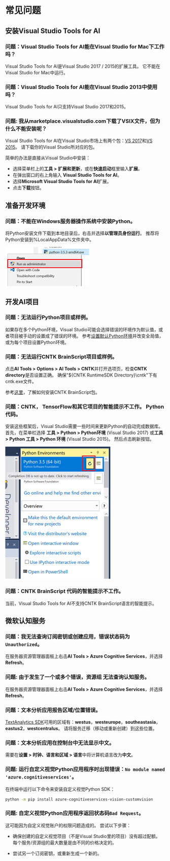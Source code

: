 # 常见问题

## 安装Visual Studio Tools for AI

### **问题：Visual Studio Tools for AI能在Visual Studio for Mac下工作吗？**

Visual Studio Tools for AI是Visual Studio 2017 / 2015的扩展工具。 它不能在Visual Studio for Mac中运行。

### **问题：Visual Studio Tools for AI能在Visual Studio 2013中使用吗？**

Visual Studio Tools for AI只支持Visual Studio 2017和2015。

### **问题: 我从marketplace.visualstudio.com下载了VSIX文件，但为什么不能安装呢？**

Visual Studio Tools for AI在Visual Studio市场上有两个包：[VS 2017](https://marketplace.visualstudio.com/items?itemName=ms-toolsai.vstoolsai-vs2017)和[VS 2015](https://marketplace.visualstudio.com/items?itemName=ms-toolsai.vstoolsai-vs2015)。 请下载你的Visual Studio所对应的包。

简单的办法是直接从Visual Studio中安装：

- 选择菜单栏上的**工具 > 扩展和更新**，或在**快速启动**框里输入**扩展**。
- 在弹出窗口的右上角输入 **Visual Studio Tools for AI**。
- 选择**Microsoft Visual Studio Tools for AI**扩展。
- 点击**下载**按钮。

## 准备开发环境

### **问题：不能在Windows服务器操作系统中安装Python。**

将Python安装文件下载到本地目录后，右击并选择**以管理员身份运行**。 推荐将Python安装到%LocalAppData%文件夹中。

![在管理员模式下安装 Python](media/faq/prepare-localmachine/install_python_admin.png)

## 开发AI项目

### **问题：无法运行Python项目或样例。**

如果存在多个Python环境，Visual Studio可能会选择错误的环境作为默认值，或者项目被手动的设置成了错误的环境。 参考[设置默认Python环境](prepare-localmachine.md#setting-up-the-default-python-environment)并改变全局值，或为每个项目设置Python环境。

### **问题：无法运行CNTK BrainScript项目或样例。**

点击**AI Tools > Options > AI Tools > CNTK**并打开选项页，检查**CNTK directory**是否设置正确。 确保"${CNTK RuntimeSDK Directory}\\cntk"下有cntk.exe文件。

参考[这里](prepare-localmachine.md#microsoft-cognitive-toolkit-cntk)，了解如何安装CNTK BrainScript包。

### **问题：CNTK， TensorFlow和其它项目的智能提示不工作。 Python代码。**

安装这些框架后，Visual Studio需要一些时间来更新Python的自动完成数据库。 首先，在菜单栏选择 **工具 > Python > Python环境** (Visual Studio 2017) 或**工具 > Python 工具 > Python 环境** (Visual Studio 2015)。 然后点击刷新按钮。

![刷新 Python 完成数据库](media/faq/local-development/refresh_python_db.png)

### **问题：CNTK BrainScript 代码的智能提示不工作。**

当前，Visual Studio Tools for AI不支持CNTK BrainScript语言的智能提示。

## 微软认知服务

### **问题：我无法查询订阅密钥或创建应用，错误状态码为`Unauthorized`。**

在服务器资源管理器面板上右击**AI Tools > Azure Cognitive Services**，并选择**Refresh**。

### **问题: 由于发生了一个或多个错误，资源组 <xxx> 无法查询认知服务。**

在服务器资源管理器面板上右击**AI Tools > Azure Cognitive Services**，并选择**Refresh**。

### **问题：文本分析应用报告区域/位置错误。**

[TextAnalytics SDK](https://www.nuget.org/packages/Microsoft.Azure.CognitiveServices.Language/1.0.0-preview)可用的区域有：**westus**，**westeurope**，**southeastasia**，**eastus2**，**westcentralus**。 请将服务迁移（移动或重新创建）到这些位置。

### **问题：文本分析应用在控制台中无法显示中文。**

需要在**设置 > 时钟、语言和区域 > 语言**中将计算机语言改为**中文**。

### **问题: 运行自定义视觉Python应用程序时出现错误：`No module named 'azure.cognitiveservices'`。**

在终端中运行以下命令来安装自定义视觉Python SDK：

```bash
python -m pip install azure-cognitiveservices-vision-customvision
```

### **问题: 自定义视觉Python应用程序返回状态码`Bad Request`。**

这可能因为自定义视觉账户的权限问题造成的。 尝试以下步骤：

- 确保创建的自定义视觉项目（不是Visual Studio里的项目）没有超过配额。 每个服务/资源组的最大数量是由不同的价格决定的。

- 尝试另一个订阅密钥，或重新生成一个新的。